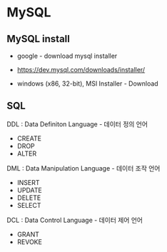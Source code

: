 # MySQL



## MySQL install

-  google - download mysql installer 

  - https://dev.mysql.com/downloads/installer/

- windows (x86, 32-bit), MSI Installer - Download

  

## SQL

DDL : Data Definiton Language - 데이터 정의 언어

- CREATE
- DROP
- ALTER

DML : Data Manipulation Language - 데이터 조작 언어

- INSERT
- UPDATE
- DELETE
- SELECT

DCL : Data Control Language -  데이터 제어 언어

- GRANT
- REVOKE


